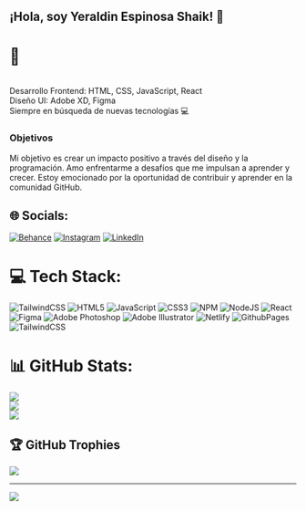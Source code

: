 ## ¡Hola, soy Yeraldin Espinosa Shaik! 👋
# 💫 
<br>Desarrollo Frontend: HTML, CSS, JavaScript, React<br>Diseño UI: Adobe XD, Figma<br>Siempre en búsqueda de nuevas tecnologías 💻<br>

### Objetivos
Mi objetivo es crear un impacto positivo a través del diseño y la programación. Amo enfrentarme a desafíos que me impulsan a aprender y crecer. Estoy emocionado por la oportunidad de contribuir y aprender en la comunidad GitHub.

## 🌐 Socials:
[![Behance](https://img.shields.io/badge/Behance-1769ff?logo=behance&logoColor=white)](https://behance.net/yeraldiespinos) [![Instagram](https://img.shields.io/badge/Instagram-%23E4405F.svg?logo=Instagram&logoColor=white)](https://instagram.com/yeraldinshaik) [![LinkedIn](https://img.shields.io/badge/LinkedIn-%230077B5.svg?logo=linkedin&logoColor=white)](https://linkedin.com/in/yeraldinespinosa) 

# 💻 Tech Stack:
![TailwindCSS](https://img.shields.io/badge/tailwindcss-%2338B2AC.svg?style=for-the-badge&logo=tailwind-css&logoColor=white) ![HTML5](https://img.shields.io/badge/html5-%23E34F26.svg?style=for-the-badge&logo=html5&logoColor=white) ![JavaScript](https://img.shields.io/badge/javascript-%23323330.svg?style=for-the-badge&logo=javascript&logoColor=%23F7DF1E) ![CSS3](https://img.shields.io/badge/css3-%231572B6.svg?style=for-the-badge&logo=css3&logoColor=white) ![NPM](https://img.shields.io/badge/NPM-%23CB3837.svg?style=for-the-badge&logo=npm&logoColor=white) ![NodeJS](https://img.shields.io/badge/node.js-6DA55F?style=for-the-badge&logo=node.js&logoColor=white) ![React](https://img.shields.io/badge/react-%2320232a.svg?style=for-the-badge&logo=react&logoColor=%2361DAFB) ![Figma](https://img.shields.io/badge/figma-%23F24E1E.svg?style=for-the-badge&logo=figma&logoColor=white) ![Adobe Photoshop](https://img.shields.io/badge/adobe%20photoshop-%2331A8FF.svg?style=for-the-badge&logo=adobe%20photoshop&logoColor=white) ![Adobe Illustrator](https://img.shields.io/badge/adobe%20illustrator-%23FF9A00.svg?style=for-the-badge&logo=adobe%20illustrator&logoColor=white) ![Netlify](https://img.shields.io/badge/netlify-%23000000.svg?style=for-the-badge&logo=netlify&logoColor=#00C7B7) ![GithubPages](https://img.shields.io/badge/github%20pages-121013?style=for-the-badge&logo=github&logoColor=white) ![TailwindCSS](https://img.shields.io/badge/tailwindcss-%2338B2AC.svg?style=for-the-badge&logo=tailwind-css&logoColor=white)
# 📊 GitHub Stats:
![](https://github-readme-stats.vercel.app/api?username=YeralShaik&theme=dark&hide_border=false&include_all_commits=false&count_private=false)<br/>
![](https://github-readme-streak-stats.herokuapp.com/?user=YeralShaik&theme=dark&hide_border=false)<br/>
![](https://github-readme-stats.vercel.app/api/top-langs/?username=YeralShaik&theme=dark&hide_border=false&include_all_commits=false&count_private=false&layout=compact)

## 🏆 GitHub Trophies
![](https://github-profile-trophy.vercel.app/?username=YeralShaik&theme=dracula&no-frame=false&no-bg=true&margin-w=4)

---
[![](https://visitcount.itsvg.in/api?id=YeralShaik&icon=4&color=0)](https://visitcount.itsvg.in)

<!-- Proudly created with GPRM ( https://gprm.itsvg.in ) -->
